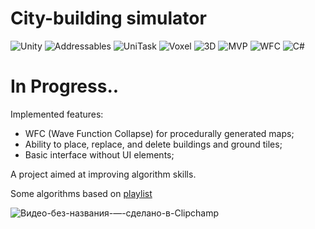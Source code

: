  # **City-building simulator**
 ![Unity](https://img.shields.io/badge/-Unity-000000?style=flat-square&logo=unity&logoColor=white) ![Addressables](https://img.shields.io/badge/-Addressables-222222?style=flat-square&logo=unity&logoColor=white) ![UniTask](https://img.shields.io/badge/-UniTask-6E40C9?style=flat-square&logo=asyncapi&logoColor=white) ![Voxel](https://img.shields.io/badge/-Voxel-FFB400?style=flat-square&logo=cube&logoColor=white) ![3D](https://img.shields.io/badge/-3D-00CED1?style=flat-square&logo=blender&logoColor=white) ![MVP](https://img.shields.io/badge/-MVP-007ACC?style=flat-square&logo=visualstudio&logoColor=white) ![WFC](https://img.shields.io/badge/-WaveFunctionCollapse-556B2F?style=flat-square&logo=grid&logoColor=white) ![C#](https://img.shields.io/badge/-C%23-239120?style=flat-square&logo=c-sharp&logoColor=white)

# **In Progress..**

Implemented features:
- WFC (Wave Function Collapse) for procedurally generated maps;
- Ability to place, replace, and delete buildings and ground tiles;
- Basic interface without UI elements;

A project aimed at improving algorithm skills.

Some algorithms based on [playlist](https://www.youtube.com/watch?v=bw1Pd-pz1pM&list=PLSpLbrgpaHDlY_Bn2A7MVb-6BmaCXx9_y)

![Видео-без-названия-—-сделано-в-Clipchamp](https://github.com/user-attachments/assets/4bb8e318-b56c-4ba0-83cf-922a9e1d31ec)
